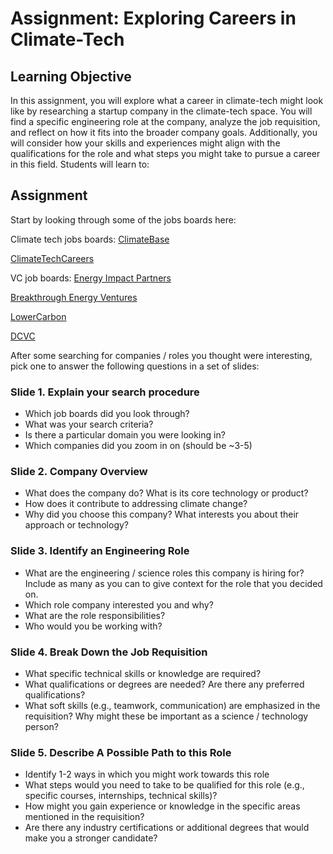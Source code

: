 # Assignment: Exploring Careers in Climate-Tech

## Learning Objective
In this assignment, you will explore what a career in climate-tech might look like by researching a startup company in the climate-tech space. You will find a specific engineering role at the company, analyze the job requisition, and reflect on how it fits into the broader company goals. Additionally, you will consider how your skills and experiences might align with the qualifications for the role and what steps you might take to pursue a career in this field. Students will learn to:


## Assignment 

Start by looking through some of the jobs boards here:

Climate tech jobs boards:
[ClimateBase](https://climatebase.org/jobs)

[ClimateTechCareers](https://www.climatetechcareers.com/#jobboards)

VC job boards:
[Energy Impact Partners](https://jobs.energyimpactpartners.com/jobs)

[Breakthrough Energy Ventures](https://bevjobs.breakthroughenergy.org/jobs)

[LowerCarbon](https://lowercarboncapital.com/get-off-the-couch/)

[DCVC](https://jobs.dcvc.com/jobs)

After some searching for companies / roles you thought were interesting, pick one to answer the following questions in a set of slides:

### Slide 1. Explain your search procedure
   - Which job boards did you look through?
   - What was your search criteria?
   - Is there a particular domain you were looking in?
   - Which companies did you zoom in on (should be ~3-5)

### Slide 2. Company Overview
  - What does the company do? What is its core technology or product?
  - How does it contribute to addressing climate change?
  - Why did you choose this company? What interests you about their approach or technology?

### Slide 3. **Identify an Engineering Role**
   - What are the engineering / science roles this company is hiring for? Include as many as you can to give context for the role that you decided on.
   - Which role company interested you and why?
   - What are the role responsibilities?
   - Who would you be working with?

### Slide 4. **Break Down the Job Requisition**
  - What specific technical skills or knowledge are required?
  - What qualifications or degrees are needed? Are there any preferred qualifications?
  - What soft skills (e.g., teamwork, communication) are emphasized in the requisition? Why might these be important as a science / technology person?

### Slide 5. **Describe A Possible Path to this Role**
  - Identify 1-2 ways in which you might work towards this role
  - What steps would you need to take to be qualified for this role (e.g., specific courses, internships, technical skills)?
  - How might you gain experience or knowledge in the specific areas mentioned in the requisition?
  - Are there any industry certifications or additional degrees that would make you a stronger candidate?